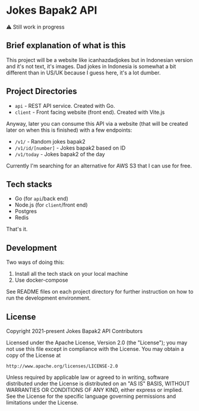 # Jokes Bapak2 API

⚠ Still work in progress

## Brief explanation of what is this

This project will be a website like icanhazdadjokes but in Indonesian version and it's not text, it's images. Dad jokes in Indonesia is somewhat a bit different than in US/UK because I guess here, it's a lot dumber.

## Project Directories

* `api` - REST API service. Created with Go.
* `client` - Front facing website (front end). Created with Vite.js

Anyway, later you can consume this API via a website (that will be created later on when this is finished) with a few endpoints:

 * `/v1/` - Random jokes bapak2
 * `/v1/id/[number]` - Jokes bapak2 based on ID
 * `/v1/today` - Jokes bapak2 of the day

Currently I'm searching for an alternative for AWS S3 that I can use for free.

## Tech stacks

 * Go (for `api`/back end)
 * Node.js (for `client`/front end)
 * Postgres
 * Redis

That's it.

## Development

Two ways of doing this:
  1. Install all the tech stack on your local machine
  2. Use docker-compose

See README files on each project directory for further instruction on how to run the development environment.

## License

Copyright 2021-present Jokes Bapak2 API Contributors

Licensed under the Apache License, Version 2.0 (the "License");
you may not use this file except in compliance with the License.
You may obtain a copy of the License at

    http://www.apache.org/licenses/LICENSE-2.0

Unless required by applicable law or agreed to in writing, software
distributed under the License is distributed on an "AS IS" BASIS,
WITHOUT WARRANTIES OR CONDITIONS OF ANY KIND, either express or implied.
See the License for the specific language governing permissions and
limitations under the License.